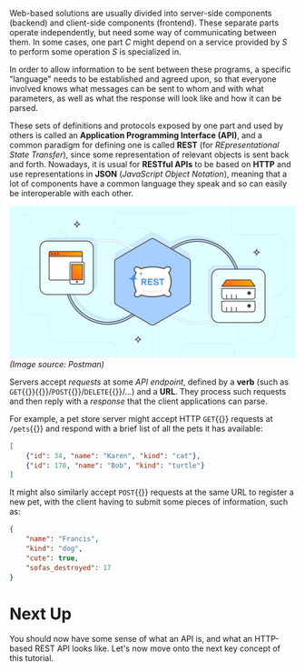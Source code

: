 Web-based solutions are usually divided into server-side components (backend)
and client-side components (frontend). These separate parts operate
independently, but need some way of communicating between them. In some cases,
one part *C* might depend on a service provided by *S* to perform some operation
*S* is specialized in.

In order to allow information to be sent between these programs, a specific
"language" needs to be established and agreed upon, so that everyone involved
knows what messages can be sent to whom and with what parameters, as well as
what the response will look like and how it can be parsed.

These sets of definitions and protocols exposed by one part and used by others
is called an **Application Programming Interface (API)**, and a common paradigm
for defining one is called **REST** (for *REpresentational State Transfer*),
since some representation of relevant objects is sent back and forth. Nowadays,
it is usual for **RESTful APIs** to be based on **HTTP** and use representations
in **JSON** (*JavaScript Object Notation*), meaning that a lot of components
have a common language they speak and so can easily be interoperable with each
other.

![REST API](./rest_api.jpg)\
_(Image source: Postman)_

Servers accept *requests* at some *API endpoint*, defined by a **verb** (such
as `GET`{{}}{{}}/`POST`{{}}/`DELETE`{{}}/...) and a **URL**. They process such
requests and then reply with a *response* that the client applications can
parse.

For example, a pet store server might accept HTTP `GET`{{}} requests at
`/pets`{{}} and respond with a brief list of all the pets it has available:

```json
[
    {"id": 34, "name": "Karen", "kind": "cat"},
    {"id": 178, "name": "Bob", "kind": "turtle"}
]
```

It might also similarly accept `POST`{{}} requests at the same URL to register a
new pet, with the client having to submit some pieces of information, such as:

```json
{
    "name": "Francis",
    "kind": "dog",
    "cute": true,
    "sofas_destroyed": 17
}
```

# Next Up

You should now have some sense of what an API is, and what an HTTP-based REST
API looks like. Let's now move onto the next key concept of this tutorial.
